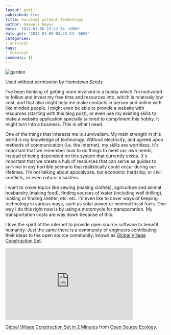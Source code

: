 ```yaml
---
layout: post
published: true
title: Survival without Technology
author: maxwell keyes
date: '2012-01-08 23:22:34 -0800'
date_gmt: '2012-01-09 03:22:34 -0800'
categories:
- survival
tags:
- survival
comments: []
---
```


![garden]({{site.assets.url_prefix}}/images/posts/survival-garden.jpg "survival garden")

Used without permission by [Hometown Seeds](http://www.hometownseeds.com/survival-seeds-c-213/survival-seeds-peace-of-mind-for-your-family-p-35?zenid=bca328e42d30cec298d513c73af3c97d)

I've been thinking of getting more involved in a hobby which I'm motivated to follow and invest my free time and
resources into, which is relatively low cost, and that also might help me make contacts in person and online with like
minded people. I might even be able to provide a website with resources (starting with this blog post), or even use my
existing skills to make a website application specially tailored to compliment this hobby. It might turn into a
business. This is what I need.

One of the things that interests me is survivalism. My main strength in this world is my knowledge of technology.
Without electricity, and agreed upon methods of communication (i.e. the Internet), my skills are worthless. It's
important that we remember how to do things to meet our own needs, instead of being dependent on this system that
currently exists. It's important that we create a hub of resources that can serve as guides to survival in any
horrible scenario that realistically could occur during our lifetimes. I'm not talking about apocalypse, but economic
hardship, or civil conflicts, or even natural disasters.

I want to cover topics like sewing (making clothes), agriculture and animal husbandry (making food), finding sources
of water (including well drilling), making or finding shelter, etc. etc. I'd even like to cover ways of keeping
technology in various ways, such as solar power or minimal fossil fuels. One way I do this right now is by using a
motorcycle for transportation. My transportation costs are way down because of this.

I love the spirit of the internet to provide open source software to benefit humanity. Just the same there is a
community of engineers contributing their ideas to the open source community, known as
[Global Village Construction Set](http://opensourceecology.org/wiki/Global_Village_Construction_Set).

<iframe src="http://player.vimeo.com/video/16106427?title=0&byline=0&portrait=0" width="400" height="225" frameborder="0" webkitAllowFullScreen mozallowfullscreen allowFullScreen></iframe>

[Global Village Construction Set in 2 Minutes](http://vimeo.com/16106427) from
[Open Source Ecology](http://vimeo.com/opensourceecology).
